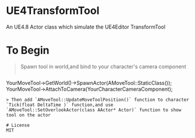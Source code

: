 # UE4TransformTool
An UE4.8 Actor class which simulate the UE4Editor TransformTool
# To Begin
> Spawn tool in world,and bind to your character's camera component
>```C++
YourMoveTool->GetWorld()->SpawnActor<AMoveTool>(AMoveTool::StaticClass());
YourMoveTool->AttachToCamera(YourCharacterCameraComponent);
```
> Then add `AMoveTool::UpdateMoveToolPosition()` function to character `Tick(float DeltaTime )` function,and use `AMoveTool::SetOverlookActor(class AActor* Actor)` function to show tool on the actor

# License
MIT